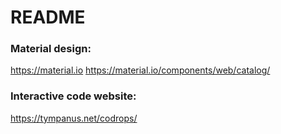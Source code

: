 # README

### Material design:
https://material.io
https://material.io/components/web/catalog/


### Interactive code website:
https://tympanus.net/codrops/

